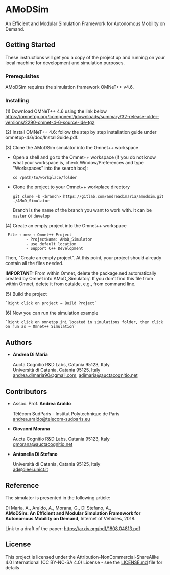 # AMoDSim

An Efficient and Modular Simulation Framework for Autonomous Mobility on Demand.

## Getting Started

These instructions will get you a copy of the project up and running on your local machine for development and simulation purposes. 

### Prerequisites

AMoDSim requires the simulation framework OMNeT++ v4.6.

### Installing

(1) Download OMNeT++ 4.6 using the link below
    <https://omnetpp.org/component/jdownloads/summary/32-release-older-versions/2290-omnet-4-6-source-ide-tgz>

(2) Install OMNeT++ 4.6: follow the step by step installation guide under omnetpp-4.6/doc/InstallGuide.pdf.

(3) Clone the AMoDSim simulator into the Omnet++ workspace

*  Open a shell and go to the Omnet++ workspace (if you do not know what your workspace is, check Window/Preferences and type "Workspaces" into the search box):

    `cd /path/to/workplace/folder`

*  Clone the project to your Omnet++ workplace directory

    `git clone -b <branch> https://gitlab.com/andreadimaria/amodsim.git ./AMoD_Simulator`

    Branch is the name of the branch you want to work with. It can be `master` or `develop`
 
(4) Create an empty project into the Omnet++ workspace

   ```
    File → new → Omnet++ Project 
            - ProjectName: AMoD_Simulator
            - use default location
            - Support C++ Development
   ```
Then, "Create an empty project".
At this point, your project should already contain all the files needed.

**IMPORTANT:**
From within Omnet, delete the package.ned automatically created by Omnet into AMoD_Simulator/. If you don't find this file from within Omnet, delete it from outside, e.g., from command line.
 
 
(5) Build the project

    `Right click on project → Build Project`
    
(6) Now you can run the simulation example

    `Right click on omnetpp.ini located in simulations folder, then click on run as → Omnet++ Simulation`

## Authors

* **Andrea Di Maria** 

    Aucta Cognitio R&amp;D Labs, Catania 95123, Italy  
    Università di Catania, Catania 95125, Italy  
    [andrea.dimaria90@gmail.com](andrea.dimaria90@gmail.com), [adimaria@auctacognitio.net](adimaria@auctacognitio.net)

## Contributors

* Assoc. Prof. **Andrea Araldo**

    Télécom SudParis - Institut Polytechnique de Paris  
    [andrea.araldo@telecom-sudparis.eu](andrea.araldo@telecom-sudparis.eu)

* **Giovanni Morana** 

    Aucta Cognitio R&amp;D Labs, Catania 95123, Italy  
    [gmorana@auctacognitio.net](gmorana@auctacognitio.net)
    
* **Antonella Di Stefano**

    Università di Catania, Catania 95125, Italy  
    [ad@dieei.unict.it](ad@dieei.unict.it)

## Reference
The simulator is presented in the following article:

Di Maria, A., Araldo, A., Morana, G., Di Stefano, A.,  
**AMoDSim: An Efficient and Modular Simulation Framework for Autonomous Mobility on Demand**, Internet of Vehicles, 2018.

Link to a draft of the paper: https://arxiv.org/pdf/1808.04813.pdf

## License

This project is licensed under the Attribution-NonCommercial-ShareAlike 4.0 International (CC BY-NC-SA 4.0) License - see the [LICENSE.md](LICENSE.md) file for details
